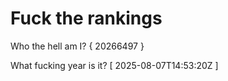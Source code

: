 # Fuck the rankings

Who the hell am I?
{ 20266497 }

What fucking year is it?
[ 2025-08-07T14:53:20Z ]
